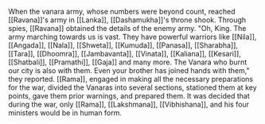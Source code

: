 When the vanara army, whose numbers were beyond count, reached [[Ravana]]'s army in [[Lanka]], [[Dashamukha]]'s throne shook. Through spies, [[Ravana]] obtained the details of the enemy army. "Oh, King. The army marching towards us is vast. They have powerful warriors like [[Nila]], [[Angada]], [[Nala]], [[Shweta]], [[Kumuda]], [[Panasa]], [[Sharabha]], [[Tara]], [[Dhoomra]], [[Jambavanta]], [[Vinata]], [[Kaliana]], [[Kesari]], [[Shatbali]], [[Pramathi]], [[Gaja]] and many more. The Vanara who burnt our city is also with them. Even your brother has joined hands with them," they reported. [[Rama]], engaged in making all the necessary preparations for the war, divided the Vanaras into several sections, stationed them at key points, gave them prior warnings, and prepared them. It was decided that during the war, only [[Rama]], [[Lakshmana]], [[Vibhishana]], and his four ministers would be in human form.